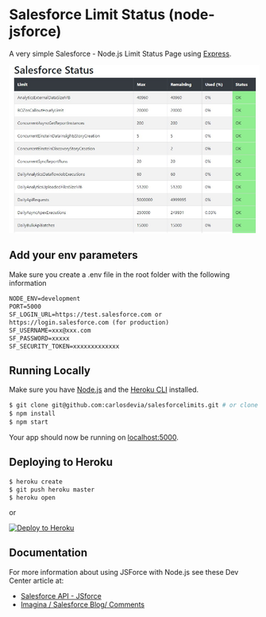 # Salesforce Limit Status (node-jsforce)

A very simple Salesforce - Node.js Limit Status Page using [Express](http://expressjs.com/).

![A test image](public/docs/screen1.jpg)

## Add your env parameters
Make sure you create a .env file in the root folder with the following information

```env
NODE_ENV=development
PORT=5000
SF_LOGIN_URL=https://test.salesforce.com or https://login.salesforce.com (for production) 
SF_USERNAME=xxx@xxx.com
SF_PASSWORD=xxxxx
SF_SECURITY_TOKEN=xxxxxxxxxxxxx
```

## Running Locally

Make sure you have [Node.js](http://nodejs.org/) and the [Heroku CLI](https://cli.heroku.com/) installed.

```sh
$ git clone git@github.com:carlosdevia/salesforcelimits.git # or clone your own fork
$ npm install
$ npm start
```

Your app should now be running on [localhost:5000](http://localhost:5000/).

## Deploying to Heroku

```
$ heroku create
$ git push heroku master
$ heroku open
```
or

[![Deploy to Heroku](https://www.herokucdn.com/deploy/button.png)](https://heroku.com/deploy)

## Documentation

For more information about using JSForce with Node.js see these Dev Center article at:

- [Salesforce API - JSforce](https://jsforce.github.io/)
- [Imagina / Salesforce Blog/ Comments](https://imaginadw.com/)